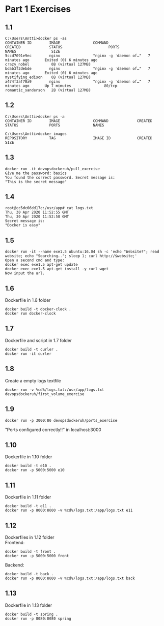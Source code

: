 # Part 1 Exercises

## 1.1
```
C:\Users\Antti>docker ps -as
CONTAINER ID        IMAGE               COMMAND                  CREATED             STATUS                     PORTS               NAMES                SIZE
5ccd7091e9ec        nginx               "nginx -g 'daemon of…"   7 minutes ago       Exited (0) 6 minutes ago                       crazy_nobel          0B (virtual 127MB)
bdab3f2debde        nginx               "nginx -g 'daemon of…"   7 minutes ago       Exited (0) 6 minutes ago                       mystifying_edison    0B (virtual 127MB)
a474f3af78a9        nginx               "nginx -g 'daemon of…"   7 minutes ago       Up 7 minutes               80/tcp              romantic_sanderson   2B (virtual 127MB)
```

## 1.2
```
C:\Users\Antti>docker ps -a
CONTAINER ID        IMAGE               COMMAND             CREATED             STATUS              PORTS               NAMES

C:\Users\Antti>docker images
REPOSITORY          TAG                 IMAGE ID            CREATED             SIZE
```

## 1.3
```
docker run -it devopsdockeruh/pull_exercise
Give me the password: basics
You found the correct password. Secret message is:
"This is the secret message"
```
## 1.4
```
root@cc5dc66dd17c:/usr/app# cat logs.txt
Thu, 30 Apr 2020 11:52:55 GMT
Thu, 30 Apr 2020 11:52:58 GMT
Secret message is:
"Docker is easy"
```

## 1.5
```
docker run -it --name exe1.5 ubuntu:16.04 sh -c 'echo "Website?"; read website; echo "Searching.."; sleep 1; curl http://$website;'
Open a second cmd and type:
docker exec exe1.5 apt-get update
docker exec exe1.5 apt-get install -y curl wget 
Now input the url.
```

## 1.6
Dockerfile in 1.6 folder
```
docker build -t docker-clock .
docker run docker-clock
```

## 1.7

Dockerfile and script in 1.7 folder

```
docker build -t curler .
docker run -it curler
```

## 1.8

Create a empty logs textfile
```
docker run -v %cd%/logs.txt:/usr/app/logs.txt devopsdockeruh/first_volume_exercise
```

## 1.9

```
docker run -p 3000:80 devopsdockeruh/ports_exercise
```
"Ports configured correctly!!" in localhost:3000


## 1.10

Dockerfile in 1.10 folder
```
docker build -t e10 .
docker run -p 5000:5000 e10
```

## 1.11
Dockerfile in 1.11 folder
```
docker build -t e11 .
docker run -p 8000:8000 -v %cd%/logs.txt:/app/logs.txt e11
```

## 1.12

Dockerfiles in 1.12 folder<br>
Frontend:
```
docker build -t front .
docker run -p 5000:5000 front
```
Backend:
```
docker build -t back .
docker run -p 8000:8000 -v %cd%/logs.txt:/app/logs.txt back
```

## 1.13

Dockerfile in 1.13 folder
```
docker build -t spring .
docker run -p 8080:8080 spring
```
